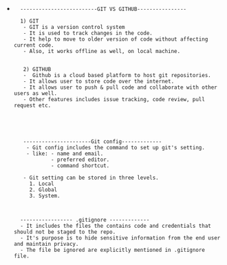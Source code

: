 


-		-------------------------GIT VS GITHUB----------------

		1) GIT
		 - GIT is a version control system
		 - It is used to track changes in the code.
		 - It help to move to older version of code without affecting current code.
		 - Also, it works offline as well, on local machine.
		 
		 
		 2) GITHUB
		 -  Github is a cloud based platform to host git repositories.
		 - It allows user to store code over the internet.
		 - It allows user to push & pull code and collaborate with other users as well.
		 - Other features includes issue tracking, code review, pull request etc.
		 
		 
		 
		 
		 
		 ----------------------Git config-------------
		  - Git config includes the command to set up git's setting.
		  - like: - name and email.
		          - preferred editor.
		          - command shortcut.
		          
		 - Git setting can be stored in three levels.
		   1. Local
		   2. Global
		   3. System.
		   
		   
		   
		----------------- .gitignore -------------
		- It includes the files the contains code and credentials that should not be staged to the repo.
		- It's purpose is to hide sensitive information from the end user and maintain privacy.
		- The file be ignored are explicitly mentioned in .gitignore file.  
		 
		 
		 
		 
		 
